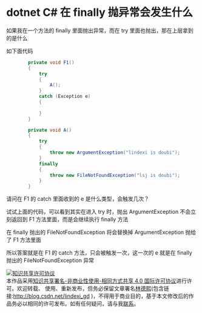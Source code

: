 # dotnet C# 在 finally 抛异常会发生什么

如果我在一个方法的 finally 里面抛出异常，而在 try 里面也抛出，那在上层拿到的是什么

<!--more-->
<!-- CreateTime:2021/6/17 20:00:49 -->


<!-- 发布 -->

如下面代码

```csharp
        private void F1()
        {
            try
            {
                A();
            }
            catch (Exception e)
            {
                
            }
        }

        private void A()
        {
            try
            {
                throw new ArgumentException("lindexi is doubi");
            }
            finally
            {
                throw new FileNotFoundException("lsj is doubi");
            }
        }
```

请问在 F1 的 catch 里面收到的 e 是什么类型，会触发几次？

试试上面的代码，可以看到其实在进入 try 时，抛出 ArgumentException 不会立刻返回到 F1 方法里面，而是会继续执行 finally 方法

在 finally 抛出的 FileNotFoundException 将会替换掉 ArgumentException 抛给了 F1 方法里面

所以答案就是在 F1 的 catch 方法，只会被触发一次，这一次的 e 就是在 finally 抛出的 FileNotFoundException 异常

<a rel="license" href="http://creativecommons.org/licenses/by-nc-sa/4.0/"><img alt="知识共享许可协议" style="border-width:0" src="https://licensebuttons.net/l/by-nc-sa/4.0/88x31.png" /></a><br />本作品采用<a rel="license" href="http://creativecommons.org/licenses/by-nc-sa/4.0/">知识共享署名-非商业性使用-相同方式共享 4.0 国际许可协议</a>进行许可。欢迎转载、 使用、重新发布，但务必保留文章署名[林德熙](http://blog.csdn.net/lindexi_gd)(包含链接:http://blog.csdn.net/lindexi_gd )，不得用于商业目的，基于本文修改后的作品务必以相同的许可发布。如有任何疑问，请与我[联系](mailto:lindexi_gd@163.com)。  

